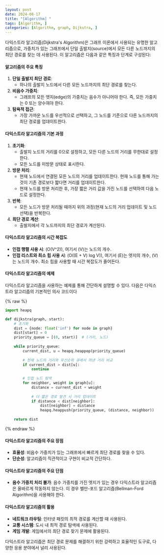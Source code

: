 ```yaml
---
layout: post
date: 2024-08-17
title: "[Algorithm] "
tags: [Algorithm, ]
categories: [Algorithm, graph, Dijkstra, ]
---
```



다익스트라 알고리즘(Dijkstra's Algorithm)은 그래프 이론에서 사용되는 유명한 알고리즘으로, 가중치가 있는 그래프에서 단일 출발지(source)에서 모든 다른 노드까지의 최단 경로를 찾는 데 사용된다. 이 알고리즘은 다음과 같은 특징과 단계로 구성된다:


#### 알고리즘의 주요 특징

1. **단일 출발지 최단 경로**:
	- 하나의 출발지 노드에서 다른 모든 노드까지의 최단 경로를 찾는다.
2. **비음수 가중치**:
	- 그래프의 모든 엣지(edge)의 가중치는 음수가 아니어야 한다. 즉, 모든 가중치는 0 또는 양수여야 한다.
3. **탐욕적 접근**:
	- 가장 가까운 노드를 우선적으로 선택하고, 그 노드를 기준으로 다른 노드까지의 최단 경로를 업데이트한다.

#### 다익스트라 알고리즘의 기본 과정

1. **초기화**:
	- 출발지 노드의 거리를 0으로 설정하고, 모든 다른 노드의 거리를 무한대로 설정한다.
	- 모든 노드를 미방문 상태로 표시한다.
2. **방문 처리**:
	- 현재 노드에서 연결된 모든 노드의 거리를 업데이트한다. 현재 노드를 통해 가는 것이 기존 경로보다 짧다면 거리를 업데이트한다.
	- 현재 노드를 방문 처리한 후, 가장 짧은 거리 값을 가진 노드를 선택하여 다음 노드로 설정한다.
3. **반복**:
	- 모든 노드가 방문 처리될 때까지 위의 과정(현재 노드의 거리 업데이트 및 노드 선택)을 반복한다.
4. **최단 경로 계산**:
	- 출발지에서 각 노드까지의 최단 경로가 계산된다.

#### 다익스트라 알고리즘의 시간 복잡도

- **인접 행렬 사용 시**: (O(V^2)), 여기서 (V)는 노드의 개수.
- **인접 리스트와 최소 힙 사용 시**: (O((E + V) log V)), 여기서 (E)는 엣지의 개수, (V)는 노드의 개수. 최소 힙을 사용할 때 시간 복잡도가 줄어든다.

#### 다익스트라 알고리즘의 예제


다익스트라 알고리즘을 사용하는 예제를 통해 간단하게 설명할 수 있다. 다음은 다익스트라 알고리즘의 기본적인 의사 코드이다



{% raw %}
```python
import heapq

def dijkstra(graph, start):
    # 초기화
    dist = {node: float('inf') for node in graph}
    dist[start] = 0
    priority_queue = [(0, start)]  # (거리, 노드)
    
    while priority_queue:
        current_dist, u = heapq.heappop(priority_queue)
        
        # 현재 노드의 거리와 우선순위 큐에서 꺼낸 거리 비교
        if current_dist > dist[u]:
            continue
        
        # 인접 노드 탐색
        for neighbor, weight in graph[u]:
            distance = current_dist + weight
            
            # 더 짧은 경로 발견 시 거리 업데이트
            if distance < dist[neighbor]:
                dist[neighbor] = distance
                heapq.heappush(priority_queue, (distance, neighbor))
    
    return dist
```
{% endraw %}



#### 다익스트라 알고리즘의 주요 장점

- **효율성**: 비음수 가중치가 있는 그래프에서 빠르게 최단 경로를 찾을 수 있다.
- **단순성**: 알고리즘이 직관적이고 구현이 비교적 간단하다.

#### 다익스트라 알고리즘의 주요 단점

- **음수 가중치 처리 불가**: 음수 가중치를 가진 엣지가 있는 경우 다익스트라 알고리즘은 올바르게 작동하지 않는다. 이 경우 벨만-포드 알고리즘(Bellman-Ford Algorithm)을 사용해야 한다.

#### 다익스트라 알고리즘의 활용

- **네트워크 라우팅**: 인터넷 패킷의 최적 경로를 계산할 때 사용된다.
- **교통 시스템**: 도시 내 최적 경로 탐색에 사용된다.
- **게임 개발**: 게임에서의 최단 경로 찾기 문제에 활용된다.

다익스트라 알고리즘은 최단 경로 문제를 해결하기 위한 강력하고 효율적인 도구로, 다양한 응용 분야에서 널리 사용된다.

